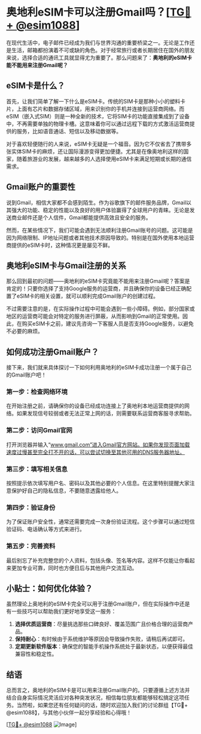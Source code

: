 # 奥地利eSIM卡可以注册Gmail吗？[[TG💪+ @esim1088](https://t.me/s/esim1088)]

在现代生活中，电子邮件已经成为我们与世界沟通的重要桥梁之一。无论是工作还是生活，邮箱都扮演着不可或缺的角色。对于经常旅行或者长期居住在国外的朋友来说，选择合适的通讯工具就显得尤为重要了。那么问题来了：**奥地利的eSIM卡能不能用来注册Gmail呢？**

## eSIM卡是什么？

首先，让我们简单了解一下什么是eSIM卡。传统的SIM卡是那种小小的塑料卡片，上面有芯片和数据存储区域，用来识别你的手机并连接到运营商网络。而eSIM（嵌入式SIM）则是一种全新的技术，它将SIM卡的功能直接集成到了设备中，不再需要单独的物理卡槽。这意味着你可以通过远程下载的方式激活运营商提供的服务，比如语音通话、短信以及移动数据等。

对于喜欢轻便随行的人来说，eSIM卡无疑是一个福音。因为它不仅省去了携带多张实体SIM卡的麻烦，还让国际漫游变得更加便捷。尤其是在像奥地利这样的国家，随着旅游业的发展，越来越多的人选择使用eSIM卡来满足短期或长期的通信需求。

## Gmail账户的重要性

说到Gmail，相信大家都不会感到陌生。作为谷歌旗下的邮件服务品牌，Gmail以其强大的功能、稳定的性能以及良好的用户体验赢得了全球用户的青睐。无论是发送商业邮件还是个人信件，Gmail都能提供高效且安全的服务。

然而，在某些情况下，我们可能会遇到无法顺利注册Gmail账号的问题。这可能是因为网络限制、IP地址问题或者其他技术原因导致的。特别是在国外使用本地运营商提供的eSIM卡时，这种情况更是屡见不鲜。

## 奥地利eSIM卡与Gmail注册的关系

那么回到最初的问题——奥地利的eSIM卡究竟能不能用来注册Gmail呢？答案是肯定的！只要你选择了支持Google服务的运营商，并且确保你的设备已经正确配置了eSIM卡的相关设置，就可以顺利完成Gmail账户的创建过程。

不过需要注意的是，在实际操作过程中可能会遇到一些小障碍。例如，部分国家或地区的运营商可能会对特定的服务进行屏蔽，从而影响到Gmail的正常使用。因此，在购买eSIM卡之前，建议先咨询一下客服人员是否支持Google服务，以避免不必要的麻烦。

## 如何成功注册Gmail账户？

接下来，我们就来具体探讨一下如何利用奥地利的eSIM卡成功注册一个属于自己的Gmail账户吧！

### 第一步：检查网络环境

在开始注册之前，请确保你的设备已经成功连接上了奥地利本地运营商提供的网络。如果发现信号较弱或者无法正常上网的话，则需要联系运营商客服寻求帮助。

### 第二步：访问Gmail官网

打开浏览器并输入“www.gmail.com”进入Gmail官方网站。如果你发现页面加载速度过慢甚至完全打不开的话，可以尝试切换至其他可用的DNS服务器地址。

### 第三步：填写相关信息

按照提示依次填写用户名、密码以及其他必要的个人信息。在这里特别提醒大家注意保护好自己的隐私信息，不要随意透露给他人。

### 第四步：验证身份

为了保证账户安全性，通常还需要完成一次身份验证流程。这个步骤可以通过短信验证码、电话确认等方式来进行。

### 第五步：完善资料

最后别忘了补充完整您的个人资料，包括头像、签名等内容。这样不仅能让你看起来更加专业可靠，同时也方便日后与其他用户交流互动。

## 小贴士：如何优化体验？

虽然理论上奥地利的eSIM卡完全可以用于注册Gmail账户，但在实际操作中还是有一些技巧可以帮助我们更好地享受这一服务：

1. **选择优质运营商**：尽量挑选那些口碑良好、覆盖范围广且价格合理的运营商产品。
2. **保持耐心**：有时候由于系统维护等原因会导致操作失败，请稍后再试即可。
3. **定期更新软件版本**：确保您的智能手机操作系统处于最新状态，以便获得最佳兼容性和稳定性。

## 结语

总而言之，奥地利的eSIM卡是可以用来注册Gmail账户的。只要遵循上述方法并结合自身实际情况灵活应对各种突发状况，相信每位朋友都能够轻松搞定这项任务。当然啦，如果您还有任何疑问的话，随时欢迎加入我们的讨论群组【TG💪+ @esim1088】，与其他小伙伴一起分享经验和心得哦！

[[TG💪+ @esim1088](https://t.me/s/esim1088) ![Image](https://i.postimg.cc/4NQfJmqS/Snipaste-2025-05-13-00-14-12.png)]